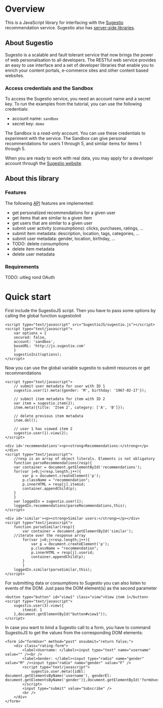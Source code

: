 # Overview

This is a JavaScript library for interfacing with the [Sugestio](http://www.sugestio.com) 
recommendation service. Sugestio also has [server-side libraries](http://www.sugestio.com/libraries).

## About Sugestio

Sugestio is a scalable and fault tolerant service that now brings the power of 
web personalisation to all developers. The RESTful web service provides an easy to use 
interface and a set of developer libraries that enable you to enrich 
your content portals, e-commerce sites and other content based websites.

### Access credentials and the Sandbox

To access the Sugestio service, you need an account name and a secret key. 
To run the examples from the tutorial, you can use the following credentials:

* account name: <code>sandbox</code>
* secret key: <code>demo</code>

The Sandbox is a *read-only* account. You can use these credentials to experiment 
with the service. The Sandbox can give personal recommendations for users 1 through 5, 
and similar items for items 1 through 5.

When you are ready to work with real data, you may apply for a developer account through 
the [Sugestio website](http://www.sugestio.com).

## About this library

### Features

The following [API](http://www.sugestio.com/documentation) features are implemented:

* get personalized recommendations for a given user
* get items that are similar to a given item
* get users that are similar to a given user
* submit user activity (consumptions): clicks, purchases, ratings, ...
* submit item metadata: description, location, tags, categories, ...  	
* submit user metadata: gender, location, birthday, ...
* TODO: delete consumptions
* delete item metadata
* delete user metadata

### Requirements

TODO: uitleg rond OAuth

# Quick start

First include the SugestioJS script. Then you have to pass some options by calling the global function sugestioInit

	<script type="text/javascript" src="SugestioJS/sugestio.js"></script>
	<script type="text/javascript">
	    var options = {
		secured: false,
		account: 'sandbox',
		baseURL: 'http://js.sugestio.com'
	    }
	    sugestioInit(options);
	</script>

Now you can use the global variable sugestio to submit resources or get recommendations

	<script type="text/javascript">
	    // submit user metadata for user with ID 1
	    sugestio.user(1).meta({gender: 'M', birthday: '1967-02-17'});

	    // submit item metadata for item with ID 2
	    var item = sugestio.item(2);
	    item.meta({title: 'Item 2', category: ['A', 'B']});

	    // delete previous item metadata
	    item.del();

	    // user 1 has viewed item 2
	    sugestio.user(1).view(2);
	</script>

	<div id='recommendations'><p><strong>Recommendations:</strong></p></div>
	<script type="text/javascript">
	    //resp is an array of object literals. Elements is not obligatory
	    function parseRecommendations(resp){
		var container = document.getElementById('recommendations');
		for(var j=0;j<resp.length;j++){
		    var p = document.createElement('p');
		    p.className = "recommendation";
		    p.innerHTML = resp[j].itemid;
		    container.appendChild(p);
		}
	    }
	    var loggedIn = sugestio.user(1);
	    loggedIn.recommendations(parseRecommendations,this);
	</script>

	<div id='similar'><p><strong>Similar users:</strong></p></div>
	<script type="text/javascript">
	    function parseSimilar(resp){
	        var container = document.getElementById('similar');
		//iterate over the response array
	        for(var j=0;j<resp.length;j++){
	            var p = document.createElement('p');
	            p.className = "recommendation";
	            p.innerHTML = resp[j].userid;
	            container.appendChild(p);
	        }
            }
	    loggedIn.similar(parseSimilar,this);
	</script>

For submitting data or consumptions to Sugestio you can also listen to events of the DOM.
Just pass the DOM element(s) as the second parameter

	<button type="button" id="view1" class="view">View item 1</button>
	<script type="text/javascript">
	    sugestio.user(3).view({
	        itemid: 1
	    },document.getElementById("button#view1"));
	</script>

In case you want to bind a Sugestio call to a form, you have to command SugestioJS to get the values from the corresponding DOM elements:

	<form id="formUser" method="post" onsubmit="return false;">
	    <div class="rating-form">
	        <label>Username: </label><input type="text" name="username" value="" /><br />
	        <label>Gender: </label><input type="radio" name="gender" value="M" /><input type="radio" name="gender" value="F" />
	        <script type="text/javascript">
	            sugestio.user.meta({idEl: document.getElementsByName('username'), genderEl: document.getElementsByName('gender')},document.getElementById('formUser'));
	        </script>
	        <input type="submit" value="Subscribe" />
	        <br />
	    </div>
	</form>
